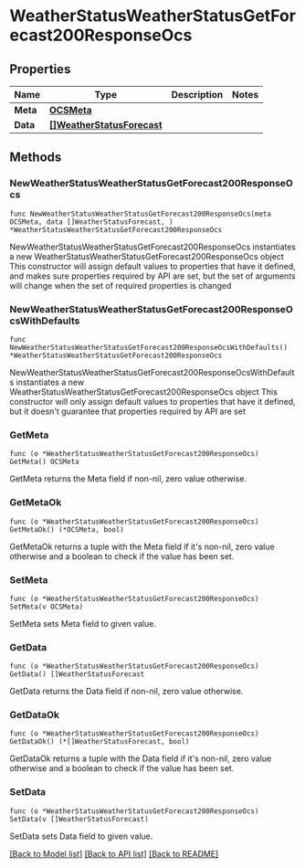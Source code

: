 # WeatherStatusWeatherStatusGetForecast200ResponseOcs

## Properties

Name | Type | Description | Notes
------------ | ------------- | ------------- | -------------
**Meta** | [**OCSMeta**](OCSMeta.md) |  | 
**Data** | [**[]WeatherStatusForecast**](WeatherStatusForecast.md) |  | 

## Methods

### NewWeatherStatusWeatherStatusGetForecast200ResponseOcs

`func NewWeatherStatusWeatherStatusGetForecast200ResponseOcs(meta OCSMeta, data []WeatherStatusForecast, ) *WeatherStatusWeatherStatusGetForecast200ResponseOcs`

NewWeatherStatusWeatherStatusGetForecast200ResponseOcs instantiates a new WeatherStatusWeatherStatusGetForecast200ResponseOcs object
This constructor will assign default values to properties that have it defined,
and makes sure properties required by API are set, but the set of arguments
will change when the set of required properties is changed

### NewWeatherStatusWeatherStatusGetForecast200ResponseOcsWithDefaults

`func NewWeatherStatusWeatherStatusGetForecast200ResponseOcsWithDefaults() *WeatherStatusWeatherStatusGetForecast200ResponseOcs`

NewWeatherStatusWeatherStatusGetForecast200ResponseOcsWithDefaults instantiates a new WeatherStatusWeatherStatusGetForecast200ResponseOcs object
This constructor will only assign default values to properties that have it defined,
but it doesn't guarantee that properties required by API are set

### GetMeta

`func (o *WeatherStatusWeatherStatusGetForecast200ResponseOcs) GetMeta() OCSMeta`

GetMeta returns the Meta field if non-nil, zero value otherwise.

### GetMetaOk

`func (o *WeatherStatusWeatherStatusGetForecast200ResponseOcs) GetMetaOk() (*OCSMeta, bool)`

GetMetaOk returns a tuple with the Meta field if it's non-nil, zero value otherwise
and a boolean to check if the value has been set.

### SetMeta

`func (o *WeatherStatusWeatherStatusGetForecast200ResponseOcs) SetMeta(v OCSMeta)`

SetMeta sets Meta field to given value.


### GetData

`func (o *WeatherStatusWeatherStatusGetForecast200ResponseOcs) GetData() []WeatherStatusForecast`

GetData returns the Data field if non-nil, zero value otherwise.

### GetDataOk

`func (o *WeatherStatusWeatherStatusGetForecast200ResponseOcs) GetDataOk() (*[]WeatherStatusForecast, bool)`

GetDataOk returns a tuple with the Data field if it's non-nil, zero value otherwise
and a boolean to check if the value has been set.

### SetData

`func (o *WeatherStatusWeatherStatusGetForecast200ResponseOcs) SetData(v []WeatherStatusForecast)`

SetData sets Data field to given value.



[[Back to Model list]](../README.md#documentation-for-models) [[Back to API list]](../README.md#documentation-for-api-endpoints) [[Back to README]](../README.md)


